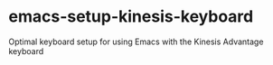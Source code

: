 # emacs-setup-kinesis-keyboard
Optimal keyboard setup for using Emacs with the Kinesis Advantage keyboard
